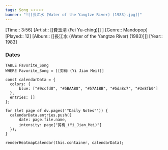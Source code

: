 ```yaml
---
tags: Song ⭐⭐⭐⭐⭐ 
banner: "![[長江水 (Water of the Yangtze River) (1983).jpg]]"
---
```

[Time:: 3:56]
[Artist:: [[費玉清 (Fei Yu-ching)]] ]
[Genre:: Mandopop]
[Played:: 12]
[Album:: [[長江水 (Water of the Yangtze River) (1983)]]]
[Year:: 1983]
### Dates
````dataview
TABLE Favorite_Song
WHERE Favorite_Song = [[剪梅 (Yi Jian Mei)]]
````

  ```dataviewjs
const calendarData = { 
	colors: { 
		blue: ["#9ccfd8", "#5BAAB8", "#57A1BB", "#5da8c7", "#3e8fb0"] 
	}, 
	entries: [] 
}; 

for (let page of dv.pages('"Daily Notes"')) { 
	calendarData.entries.push({ 
		date: page.file.name, 
		intensity: page["剪梅_(Yi_Jian_Mei)"]
	}); 
} 

renderHeatmapCalendar(this.container, calendarData);
```
